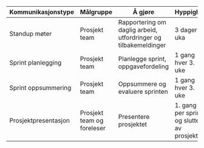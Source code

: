 | Kommunikasjonstype  | Målgruppe                  | Å gjøre                                                             | Hyppighet                                   | Møteform |
|---------------------|----------------------------|---------------------------------------------------------------------|---------------------------------------------|----------| 
| Standup møter       | Prosjekt team              | Rapportering om daglig arbeid, utfordringer og tilbakemeldinger     | 3 dager i uka                               | Zoom     |
| Sprint planlegging  | Prosjekt team              | Planlegge sprint, oppgavefordeling                                  | 1 gang hver 3. uke                          | Zoom     |
| Sprint oppsummering | Prosjekt team              | Oppsummere og evaluere sprinten                                     | 1 gang hver 3. uke                          | Zoom     |
| Prosjektpresentasjon| Prosjekt team og foreleser | Presentere prosjektet                                               | 1. gang per sprint og slutten av prosjektet | Zoom     |